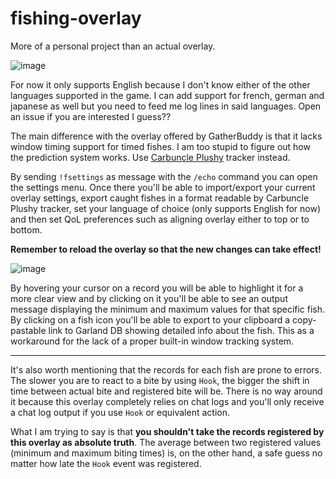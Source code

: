 # fishing-overlay

More of a personal project than an actual overlay.

![image](https://user-images.githubusercontent.com/63500907/159572604-731da8f2-4d65-4fe3-94c8-87045ef3fa77.png)

For now it only supports English because I don't know either of the other languages supported in the game.
I can add support for french, german and japanese as well but you need to feed me log lines in said languages.
Open an issue if you are interested I guess??

The main difference with the overlay offered by GatherBuddy is that it lacks window timing support for timed fishes. 
I am too stupid to figure out how the prediction system works. Use [Carbuncle Plushy](https://ff14fish.carbuncleplushy.com/) tracker instead.

By sending `!fsettings` as message with the `/echo` command you can open the settings menu. Once there you'll be able to
import/export your current overlay settings, export caught fishes in a format readable by Carbuncle Plushy tracker, 
set your language of choice (only supports English for now) and then set QoL preferences such as aligning overlay either
to top or to bottom.

**Remember to reload the overlay so that the new changes can take effect!**

![image](https://user-images.githubusercontent.com/63500907/159576033-bb18d229-bde2-42da-87fd-421e282413d0.png)

By hovering your cursor on a record you will be able to highlight it for a more clear view and by clicking on it you'll be able 
to see an output message displaying the minimum and maximum values for that specific fish. By clicking on a fish icon you'll be able
to export to your clipboard a copy-pastable link to Garland DB showing detailed info about the fish. This as a workaround for the
lack of a proper built-in window tracking system.

___

It's also worth mentioning that the records for each fish are prone to errors. The slower you are to react to a bite by 
using `Hook`, the bigger the shift in time between actual bite and registered bite will be. There is no way around it 
because this overlay completely relies on chat logs and you'll only receive a chat log output if you use `Hook` or equivalent action.

What I am trying to say is that **you shouldn't take the records registered by this overlay  as absolute truth**. 
The average between two registered values (minimum and maximum biting times) is, on the other hand, 
a safe guess no matter how late the `Hook` event was registered.
